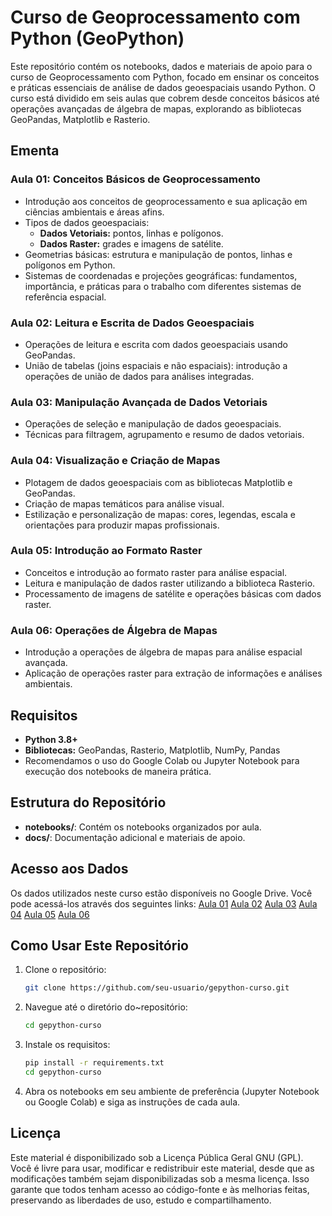 # Curso de Geoprocessamento com Python (GeoPython)

Este repositório contém os notebooks, dados e materiais de apoio para o curso de Geoprocessamento com Python, focado em ensinar os conceitos e práticas essenciais de análise de dados geoespaciais usando Python. O curso está dividido em seis aulas que cobrem desde conceitos básicos até operações avançadas de álgebra de mapas, explorando as bibliotecas GeoPandas, Matplotlib e Rasterio.

## Ementa

### Aula 01: Conceitos Básicos de Geoprocessamento
- Introdução aos conceitos de geoprocessamento e sua aplicação em ciências ambientais e áreas afins.
- Tipos de dados geoespaciais:
  - **Dados Vetoriais:** pontos, linhas e polígonos.
  - **Dados Raster:** grades e imagens de satélite.
- Geometrias básicas: estrutura e manipulação de pontos, linhas e polígonos em Python.
- Sistemas de coordenadas e projeções geográficas: fundamentos, importância, e práticas para o trabalho com diferentes sistemas de referência espacial.

### Aula 02: Leitura e Escrita de Dados Geoespaciais
- Operações de leitura e escrita com dados geoespaciais usando GeoPandas.
- União de tabelas (joins espaciais e não espaciais): introdução a operações de união de dados para análises integradas.

### Aula 03: Manipulação Avançada de Dados Vetoriais
- Operações de seleção e manipulação de dados geoespaciais.
- Técnicas para filtragem, agrupamento e resumo de dados vetoriais.

### Aula 04: Visualização e Criação de Mapas
- Plotagem de dados geoespaciais com as bibliotecas Matplotlib e GeoPandas.
- Criação de mapas temáticos para análise visual.
- Estilização e personalização de mapas: cores, legendas, escala e orientações para produzir mapas profissionais.

### Aula 05: Introdução ao Formato Raster
- Conceitos e introdução ao formato raster para análise espacial.
- Leitura e manipulação de dados raster utilizando a biblioteca Rasterio.
- Processamento de imagens de satélite e operações básicas com dados raster.

### Aula 06: Operações de Álgebra de Mapas
- Introdução a operações de álgebra de mapas para análise espacial avançada.
- Aplicação de operações raster para extração de informações e análises ambientais.

## Requisitos
- **Python 3.8+**
- **Bibliotecas:** GeoPandas, Rasterio, Matplotlib, NumPy, Pandas
- Recomendamos o uso do Google Colab ou Jupyter Notebook para execução dos notebooks de maneira prática.

## Estrutura do Repositório
- **notebooks/**: Contém os notebooks organizados por aula.
- **docs/**: Documentação adicional e materiais de apoio.

## Acesso aos Dados
Os dados utilizados neste curso estão disponíveis no Google Drive. Você pode acessá-los através dos seguintes links:
[Aula 01](https://drive.google.com/drive/folders/1YOntYAEm1gnr_b8fm-0gSSN6tmP_Okjl?usp=drive_link)
[Aula 02](https://drive.google.com/drive/folders/109MvSRZ3FLQ2wl1ujqQ4yoeYnD8MhQXi?usp=drive_link)
[Aula 03](https://drive.google.com/drive/folders/19lQZAoFz8RNcVszk1pAkQYYnTohz3XB7?usp=drive_link)
[Aula 04](https://drive.google.com/drive/folders/1V3XhIBVGy0WjPtwSM_-AjJIizH8thEzD?usp=drive_link)
[Aula 05](https://drive.google.com/drive/folders/1taPIPFybzm8DpcDVJBUY4aMJcjyTygQY?usp=drive_link)
[Aula 06](https://drive.google.com/drive/folders/1lOcHWf7uxygS3StgCf5EaVcMtWTkmLbJ?usp=drive_link)

## Como Usar Este Repositório
1. Clone o repositório:
   ```bash
   git clone https://github.com/seu-usuario/gepython-curso.git
2. Navegue até o diretório do~repositório:
   ```bash
   cd gepython-curso

3. Instale os requisitos:
    ```bash
    pip install -r requirements.txt
    cd gepython-curso

5. Abra os notebooks em seu ambiente de preferência (Jupyter Notebook ou Google Colab) e siga as instruções de cada aula.

## Licença
Este material é disponibilizado sob a Licença Pública Geral GNU (GPL). Você é livre para usar, modificar e redistribuir este material, desde que as modificações também sejam disponibilizadas sob a mesma licença. Isso garante que todos tenham acesso ao código-fonte e às melhorias feitas, preservando as liberdades de uso, estudo e compartilhamento.
